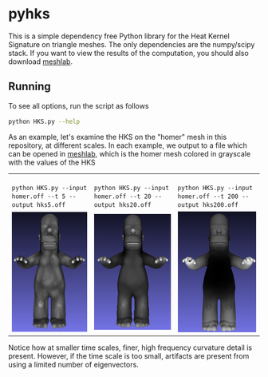 # pyhks

This is a simple dependency free Python library for the Heat Kernel Signature on triangle meshes.  The only dependencies are the numpy/scipy stack.  If you want to view the results of the computation, you should also download [meshlab].

## Running
To see all options, run the script as follows
~~~~~ bash
python HKS.py --help
~~~~~

As an example, let's examine the HKS on the "homer" mesh in this repository, at different scales.  In each example, we output to a file which can be opened in [meshlab], which is the homer mesh colored in grayscale with the values of the HKS


<table>
<tr>
<td>
<code>
python HKS.py --input homer.off --t 5 --output hks5.off
</code>
</td>
<td>
<code>
python HKS.py --input homer.off --t 20 --output hks20.off
</code>
</td>
<td>
<code>
python HKS.py --input homer.off --t 200 --output hks200.off
</code>
</td>
</tr>

<tr>
<td>
<img src = "hks5.png">
</td>
<td>
<img src = "hks20.png">
</td>
<td>
<img src = "hks200.png">
</td>
</td>

</table>

Notice how at smaller time scales, finer, high frequency curvature detail is present.  However, if the time scale is too small, artifacts are present from using a limited number of eigenvectors.


[meshlab]: <http://www.meshlab.net>
